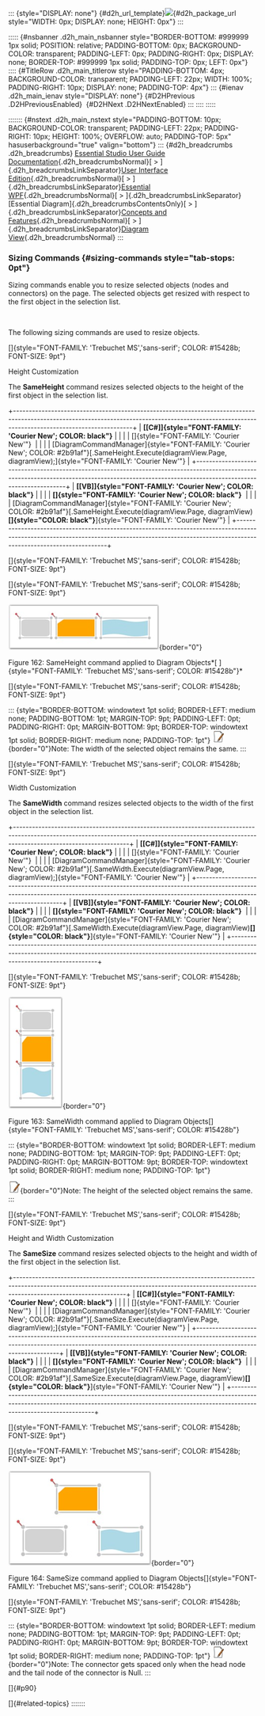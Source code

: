 ::: {style="DISPLAY: none"}
[](ms-xhelp:///?Id=d2h_url_template){#d2h_url_template}![](!package_url!){#d2h_package_url style="WIDTH: 0px; DISPLAY: none; HEIGHT: 0px"}
:::

::::: {#nsbanner .d2h_main_nsbanner style="BORDER-BOTTOM: #999999 1px solid; POSITION: relative; PADDING-BOTTOM: 0px; BACKGROUND-COLOR: transparent; PADDING-LEFT: 0px; PADDING-RIGHT: 0px; DISPLAY: none; BORDER-TOP: #999999 1px solid; PADDING-TOP: 0px; LEFT: 0px"}
:::: {#TitleRow .d2h_main_titlerow style="PADDING-BOTTOM: 4px; BACKGROUND-COLOR: transparent; PADDING-LEFT: 22px; WIDTH: 100%; PADDING-RIGHT: 10px; DISPLAY: none; PADDING-TOP: 4px"}
::: {#ienav .d2h_main_ienav style="DISPLAY: none"}
[](ms-xhelp:///?Id=f544b85d-f8b2-4cf3-91c2-a64d8686d8b2){#D2HPrevious .D2HPreviousEnabled}  [](ms-xhelp:///?Id=fe8bf5cb-e430-4da3-9b20-35607cd2aaf0){#D2HNext .D2HNextEnabled}
:::
::::
:::::

::::::: {#nstext .d2h_main_nstext style="PADDING-BOTTOM: 10px; BACKGROUND-COLOR: transparent; PADDING-LEFT: 22px; PADDING-RIGHT: 10px; HEIGHT: 100%; OVERFLOW: auto; PADDING-TOP: 5px" hasuserbackground="true" valign="bottom"}
::: {#d2h_breadcrumbs .d2h_breadcrumbs}
[Essential Studio User Guide Documentation](ms-xhelp:///?Id=12457748-09e3-4d74-a240-8e049cedf030){.d2h_breadcrumbsNormal}[ \> ]{.d2h_breadcrumbsLinkSeparator}[User Interface Edition](ms-xhelp:///?Id=c29296b7-531c-413b-a0ec-488ca1f7f669){.d2h_breadcrumbsNormal}[ \> ]{.d2h_breadcrumbsLinkSeparator}[Essential WPF](ms-xhelp:///?Id=7f4f82c5-151c-4262-94d0-75c4626c77bc){.d2h_breadcrumbsNormal}[ \> ]{.d2h_breadcrumbsLinkSeparator}[Essential Diagram]{.d2h_breadcrumbsContentsOnly}[ \> ]{.d2h_breadcrumbsLinkSeparator}[Concepts and Features](ms-xhelp:///?Id=8625d466-6e21-495a-b811-4ecee754da81){.d2h_breadcrumbsNormal}[ \> ]{.d2h_breadcrumbsLinkSeparator}[Diagram View](ms-xhelp:///?Id=5fbfa644-6dd8-4969-8866-3f1b867be204){.d2h_breadcrumbsNormal}
:::

### Sizing Commands {#sizing-commands style="tab-stops: 0pt"}

Sizing commands enable you to resize selected objects (nodes and connectors) on the page. The selected objects get resized with respect to the first object in the selection list. 

 

The following sizing commands are used to resize objects.

[]{style="FONT-FAMILY: 'Trebuchet MS','sans-serif'; COLOR: #15428b; FONT-SIZE: 9pt"} 

Height Customization

The **SameHeight** command resizes selected objects to the height of the first object in the selection list.

+-------------------------------------------------------------------------------------------------------------------------------------------------------------------------------------------------+
| **[\[C#\]]{style="FONT-FAMILY: 'Courier New'; COLOR: black"}**                                                                                                                                  |
|                                                                                                                                                                                                 |
| []{style="FONT-FAMILY: 'Courier New'"}                                                                                                                                                          |
|                                                                                                                                                                                                 |
| [DiagramCommandManager]{style="FONT-FAMILY: 'Courier New'; COLOR: #2b91af"}[.SameHeight.Execute(diagramView.Page, diagramView);]{style="FONT-FAMILY: 'Courier New'"}                            |
+-------------------------------------------------------------------------------------------------------------------------------------------------------------------------------------------------+
| **[\[VB\]]{style="FONT-FAMILY: 'Courier New'; COLOR: black"}**                                                                                                                                  |
|                                                                                                                                                                                                 |
| **[]{style="FONT-FAMILY: 'Courier New'; COLOR: black"}**                                                                                                                                        |
|                                                                                                                                                                                                 |
| [DiagramCommandManager]{style="FONT-FAMILY: 'Courier New'; COLOR: #2b91af"}[.SameHeight.Execute(diagramView.Page, diagramView)**[]{style="COLOR: black"}**]{style="FONT-FAMILY: 'Courier New'"} |
+-------------------------------------------------------------------------------------------------------------------------------------------------------------------------------------------------+

[]{style="FONT-FAMILY: 'Trebuchet MS','sans-serif'; COLOR: #15428b; FONT-SIZE: 9pt"} 

[]{style="FONT-FAMILY: 'Trebuchet MS','sans-serif'; COLOR: #15428b; FONT-SIZE: 9pt"} 

![](ImagesExt/image82_165.jpg){border="0"}

Figure 162: SameHeight command applied to Diagram Objects*[ ]{style="FONT-FAMILY: 'Trebuchet MS','sans-serif'; COLOR: #15428b"}*

[]{style="FONT-FAMILY: 'Trebuchet MS','sans-serif'; COLOR: #15428b; FONT-SIZE: 9pt"} 

::: {style="BORDER-BOTTOM: windowtext 1pt solid; BORDER-LEFT: medium none; PADDING-BOTTOM: 1pt; MARGIN-TOP: 9pt; PADDING-LEFT: 0pt; PADDING-RIGHT: 0pt; MARGIN-BOTTOM: 9pt; BORDER-TOP: windowtext 1pt solid; BORDER-RIGHT: medium none; PADDING-TOP: 1pt"}
![](ImagesExt/image82_8.jpg){border="0"}Note: The width of the selected object remains the same.
:::

[]{style="FONT-FAMILY: 'Trebuchet MS','sans-serif'; COLOR: #15428b; FONT-SIZE: 9pt"} 

Width Customization

The **SameWidth** command resizes selected objects to the width of the first object in the selection list.

+------------------------------------------------------------------------------------------------------------------------------------------------------------------------------------------------+
| **[\[C#\]]{style="FONT-FAMILY: 'Courier New'; COLOR: black"}**                                                                                                                                 |
|                                                                                                                                                                                                |
| []{style="FONT-FAMILY: 'Courier New'"}                                                                                                                                                         |
|                                                                                                                                                                                                |
| [DiagramCommandManager]{style="FONT-FAMILY: 'Courier New'; COLOR: #2b91af"}[.SameWidth.Execute(diagramView.Page, diagramView);]{style="FONT-FAMILY: 'Courier New'"}                            |
+------------------------------------------------------------------------------------------------------------------------------------------------------------------------------------------------+
| **[\[VB\]]{style="FONT-FAMILY: 'Courier New'; COLOR: black"}**                                                                                                                                 |
|                                                                                                                                                                                                |
| **[]{style="FONT-FAMILY: 'Courier New'; COLOR: black"}**                                                                                                                                       |
|                                                                                                                                                                                                |
| [DiagramCommandManager]{style="FONT-FAMILY: 'Courier New'; COLOR: #2b91af"}[.SameWidth.Execute(diagramView.Page, diagramView)**[]{style="COLOR: black"}**]{style="FONT-FAMILY: 'Courier New'"} |
+------------------------------------------------------------------------------------------------------------------------------------------------------------------------------------------------+

[]{style="FONT-FAMILY: 'Trebuchet MS','sans-serif'; COLOR: #15428b; FONT-SIZE: 9pt"} 

![](ImagesExt/image82_166.jpg){border="0"}

Figure 163: SameWidth command applied to Diagram Objects[]{style="FONT-FAMILY: 'Trebuchet MS','sans-serif'; COLOR: #15428b"}

::: {style="BORDER-BOTTOM: windowtext 1pt solid; BORDER-LEFT: medium none; PADDING-BOTTOM: 1pt; MARGIN-TOP: 9pt; PADDING-LEFT: 0pt; PADDING-RIGHT: 0pt; MARGIN-BOTTOM: 9pt; BORDER-TOP: windowtext 1pt solid; BORDER-RIGHT: medium none; PADDING-TOP: 1pt"}
 

![](ImagesExt/image82_8.jpg){border="0"}Note: The height of the selected object remains the same.
:::

[]{style="FONT-FAMILY: 'Trebuchet MS','sans-serif'; COLOR: #15428b; FONT-SIZE: 9pt"} 

Height and Width Customization

The **SameSize** command resizes selected objects to the height and width of the first object in the selection list.

+-----------------------------------------------------------------------------------------------------------------------------------------------------------------------------------------------+
| **[\[C#\]]{style="FONT-FAMILY: 'Courier New'; COLOR: black"}**                                                                                                                                |
|                                                                                                                                                                                               |
| []{style="FONT-FAMILY: 'Courier New'"}                                                                                                                                                        |
|                                                                                                                                                                                               |
| [DiagramCommandManager]{style="FONT-FAMILY: 'Courier New'; COLOR: #2b91af"}[.SameSize.Execute(diagramView.Page, diagramView);]{style="FONT-FAMILY: 'Courier New'"}                            |
+-----------------------------------------------------------------------------------------------------------------------------------------------------------------------------------------------+
| **[\[VB\]]{style="FONT-FAMILY: 'Courier New'; COLOR: black"}**                                                                                                                                |
|                                                                                                                                                                                               |
| **[]{style="FONT-FAMILY: 'Courier New'; COLOR: black"}**                                                                                                                                      |
|                                                                                                                                                                                               |
| [DiagramCommandManager]{style="FONT-FAMILY: 'Courier New'; COLOR: #2b91af"}[.SameSize.Execute(diagramView.Page, diagramView)**[]{style="COLOR: black"}**]{style="FONT-FAMILY: 'Courier New'"} |
+-----------------------------------------------------------------------------------------------------------------------------------------------------------------------------------------------+

[]{style="FONT-FAMILY: 'Trebuchet MS','sans-serif'; COLOR: #15428b; FONT-SIZE: 9pt"} 

[]{style="FONT-FAMILY: 'Trebuchet MS','sans-serif'; COLOR: #15428b; FONT-SIZE: 9pt"} 

![](ImagesExt/image82_167.jpg){border="0"}

Figure 164: SameSize command applied to Diagram Objects[]{style="FONT-FAMILY: 'Trebuchet MS','sans-serif'; COLOR: #15428b"}

[]{style="FONT-FAMILY: 'Trebuchet MS','sans-serif'; COLOR: #15428b; FONT-SIZE: 9pt"} 

::: {style="BORDER-BOTTOM: windowtext 1pt solid; BORDER-LEFT: medium none; PADDING-BOTTOM: 1pt; MARGIN-TOP: 9pt; PADDING-LEFT: 0pt; PADDING-RIGHT: 0pt; MARGIN-BOTTOM: 9pt; BORDER-TOP: windowtext 1pt solid; BORDER-RIGHT: medium none; PADDING-TOP: 1pt"}
![](ImagesExt/image82_8.jpg){border="0"}Note: The connector gets spaced only when the head node and the tail node of the connector is Null.
:::

[]{#p90} 

[]{#related-topics}
:::::::
